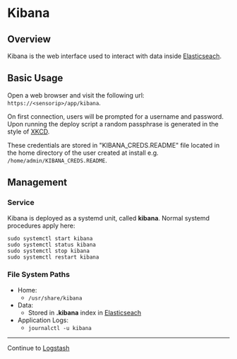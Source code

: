 # Kibana

## Overview
Kibana is the web interface used to interact with data inside [Elasticseach](elasticsearch.md).


## Basic Usage

Open a web browser and visit the following url: `https://<sensorip>/app/kibana`.

On first connection, users will be prompted for a username and password. Upon
running the deploy script a random passphrase is generated in the style of [XKCD](https://xkcd.com/936/).

These credentials are stored in "KIBANA_CREDS.README" file located in the home directory of the user
created at install e.g. `/home/admin/KIBANA_CREDS.README`.


## Management

### Service

Kibana is deployed as a systemd unit, called **kibana**. Normal
systemd procedures apply here:

```
sudo systemctl start kibana
sudo systemctl status kibana
sudo systemctl stop kibana
sudo systemctl restart kibana
```


### File System Paths

* Home:
  * `/usr/share/kibana`
* Data:
  * Stored in **.kibana** index in [Elasticseach](elasticsearch.md)
* Application Logs:
  * `journalctl -u kibana`


---

Continue to [Logstash](./logstash.md)  
